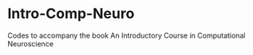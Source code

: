 # Intro-Comp-Neuro
Codes to accompany the book An Introductory Course in Computational Neuroscience

